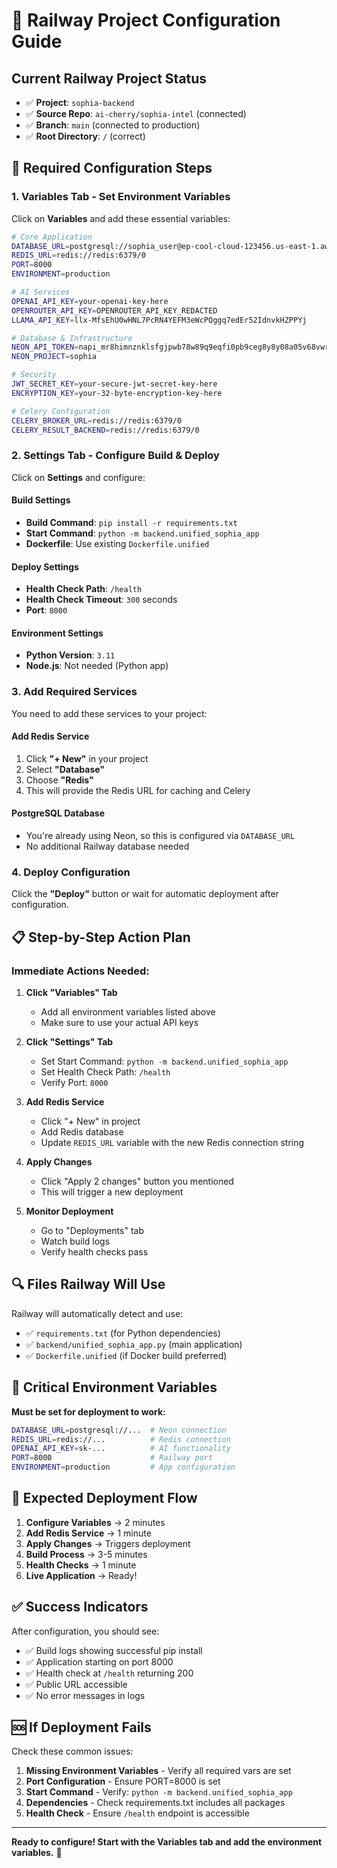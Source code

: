 # 🚂 Railway Project Configuration Guide

## Current Railway Project Status
- ✅ **Project**: `sophia-backend` 
- ✅ **Source Repo**: `ai-cherry/sophia-intel` (connected)
- ✅ **Branch**: `main` (connected to production)
- ✅ **Root Directory**: `/` (correct)

## 🔧 **Required Configuration Steps**

### 1. **Variables Tab** - Set Environment Variables
Click on **Variables** and add these essential variables:

```bash
# Core Application
DATABASE_URL=postgresql://sophia_user@ep-cool-cloud-123456.us-east-1.aws.neon.tech/sophia?sslmode=require
REDIS_URL=redis://redis:6379/0
PORT=8000
ENVIRONMENT=production

# AI Services
OPENAI_API_KEY=your-openai-key-here
OPENROUTER_API_KEY=OPENROUTER_API_KEY_REDACTED
LLAMA_API_KEY=llx-MfsEhU0wHNL7PcRN4YEFM3eWcPQggq7edEr52IdnvkHZPPYj

# Database & Infrastructure
NEON_API_TOKEN=napi_mr8himnznklsfgjpwb78w89q9eqfi0pb9ceg8y8y08a05v68vwrefcxg4gu82sg7
NEON_PROJECT=sophia

# Security
JWT_SECRET_KEY=your-secure-jwt-secret-key-here
ENCRYPTION_KEY=your-32-byte-encryption-key-here

# Celery Configuration
CELERY_BROKER_URL=redis://redis:6379/0
CELERY_RESULT_BACKEND=redis://redis:6379/0
```

### 2. **Settings Tab** - Configure Build & Deploy
Click on **Settings** and configure:

#### **Build Settings**
- **Build Command**: `pip install -r requirements.txt`
- **Start Command**: `python -m backend.unified_sophia_app`
- **Dockerfile**: Use existing `Dockerfile.unified`

#### **Deploy Settings**
- **Health Check Path**: `/health`
- **Health Check Timeout**: `300` seconds
- **Port**: `8000`

#### **Environment Settings**
- **Python Version**: `3.11`
- **Node.js**: Not needed (Python app)

### 3. **Add Required Services**
You need to add these services to your project:

#### **Add Redis Service**
1. Click **"+ New"** in your project
2. Select **"Database"** 
3. Choose **"Redis"**
4. This will provide the Redis URL for caching and Celery

#### **PostgreSQL Database**
- You're already using Neon, so this is configured via `DATABASE_URL`
- No additional Railway database needed

### 4. **Deploy Configuration**
Click the **"Deploy"** button or wait for automatic deployment after configuration.

## 📋 **Step-by-Step Action Plan**

### **Immediate Actions Needed:**

1. **Click "Variables" Tab**
   - Add all environment variables listed above
   - Make sure to use your actual API keys

2. **Click "Settings" Tab**
   - Set Start Command: `python -m backend.unified_sophia_app`
   - Set Health Check Path: `/health`
   - Verify Port: `8000`

3. **Add Redis Service**
   - Click "+ New" in project
   - Add Redis database
   - Update `REDIS_URL` variable with the new Redis connection string

4. **Apply Changes**
   - Click "Apply 2 changes" button you mentioned
   - This will trigger a new deployment

5. **Monitor Deployment**
   - Go to "Deployments" tab
   - Watch build logs
   - Verify health checks pass

## 🔍 **Files Railway Will Use**

Railway will automatically detect and use:
- ✅ `requirements.txt` (for Python dependencies)
- ✅ `backend/unified_sophia_app.py` (main application)
- ✅ `Dockerfile.unified` (if Docker build preferred)

## 🚨 **Critical Environment Variables**

**Must be set for deployment to work:**
```bash
DATABASE_URL=postgresql://...  # Neon connection
REDIS_URL=redis://...          # Redis connection  
OPENAI_API_KEY=sk-...          # AI functionality
PORT=8000                      # Railway port
ENVIRONMENT=production         # App configuration
```

## 🎯 **Expected Deployment Flow**

1. **Configure Variables** → 2 minutes
2. **Add Redis Service** → 1 minute  
3. **Apply Changes** → Triggers deployment
4. **Build Process** → 3-5 minutes
5. **Health Checks** → 1 minute
6. **Live Application** → Ready!

## ✅ **Success Indicators**

After configuration, you should see:
- ✅ Build logs showing successful pip install
- ✅ Application starting on port 8000
- ✅ Health check at `/health` returning 200
- ✅ Public URL accessible
- ✅ No error messages in logs

## 🆘 **If Deployment Fails**

Check these common issues:
1. **Missing Environment Variables** - Verify all required vars are set
2. **Port Configuration** - Ensure PORT=8000 is set
3. **Start Command** - Verify: `python -m backend.unified_sophia_app`
4. **Dependencies** - Check requirements.txt includes all packages
5. **Health Check** - Ensure `/health` endpoint is accessible

---

**Ready to configure! Start with the Variables tab and add the environment variables.** 🚀

